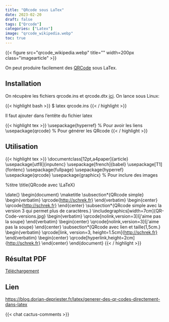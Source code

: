 ```yaml
---
title: "QRcode sous LaTex"
date: 2023-02-20
draft: false
tags: ["Qrcode"]
categories: ["Latex"]
image: "qrcode_wikipedia.webp"
toc: true
---
```

{{< figure src="qrcode_wikipedia.webp" title="" width=200px class="imagearticle" >}}

On peut produire facilement des [QRCode](https://fr.wikipedia.org/wiki/Code_QR) sous LaTex.

## Installation
On récupère les fichiers  qrcode.ins et qrcode.dtx [ici](https://www.ctan.org/tex-archive/macros/latex/contrib/qrcode).
On lance sous Linux:

{{< highlight bash >}}
$ latex qrcode.ins
{{< / highlight >}}

Il faut ajouter dans l’entête du fichier latex 


{{< highlight tex >}}
\usepackage{hyperref} % Pour avoir les liens
\usepackage{qrcode} % Pour générer les QRcode
{{< / highlight >}}


## Utilisation

{{< highlight tex >}}
\documentclass[12pt,a4paper]{article}
\usepackage[utf8]{inputenc}
\usepackage[french]{babel}
\usepackage[T1]{fontenc}
\usepackage{fullpage}
\usepackage{hyperref}
\usepackage{qrcode}
\usepackage{graphicx} % Pour inclure des images

%titre
\title{QRcode avec \LaTeX}

\date{}
\begin{document}
\maketitle
\subsection*{QRcode simple}
\begin{verbatim}
\qrcode{http://schrek.fr}
\end{verbatim}
\begin{center}
\qrcode{http://schrek.fr}
\end{center}
\subsection*{QRcode simple avec la version 3 qui permet plus de caractères.}
\includegraphics[width=7cm]{QR-Code-versions.jpg}
\begin{verbatim}
\qrcode[nolink,version=3]{j'aime pas la soupe}
\end{verbatim}
\begin{center}
\qrcode[nolink,version=3]{j'aime pas la soupe}
\end{center}
\subsection*{QRcode avec lien et taille(1,5cm.}
\begin{verbatim}
\qrcode[link, version=3, height=1.5cm]{http://schrek.fr}
\end{verbatim}
\begin{center}
\qrcode[hyperlink,height=2cm]{http://schrek.fr}
\end{center}
\end{document}
{{< / highlight >}}


## Résultat PDF

[Téléchargement](exemple2.pdf)

## Lien

https://blog.dorian-depriester.fr/latex/generer-des-qr-codes-directement-dans-latex

{{< chat cactus-comments >}}

